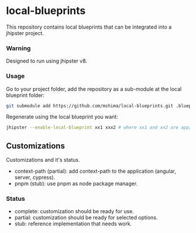# local-blueprints

This repository contains local blueprints that can be integrated into a jhipster project.

### Warning

Designed to run using jhipster v8.

### Usage

Go to your project folder, add the repository as a sub-module at the local blueprint folder:

```sh
git submodule add https://github.com/mshima/local-blueprints.git .blueprint
```

Regenerate using the local blueprint you want:

```sh
jhipster --enable-local-blueprint xx1 xxx2 # where xx1 and xx2 are app/xx1.mjs and app/xx2.mjs files
```

## Customizations

Customizations and it's status.

- context-path (partial): add context-path to the application (angular, server, cypress).
- pnpm (stub): use pnpm as node package manager.

### Status

- complete: customization should be ready for use.
- partial: customization should be ready for selected options.
- stub: reference implementation that needs work.

